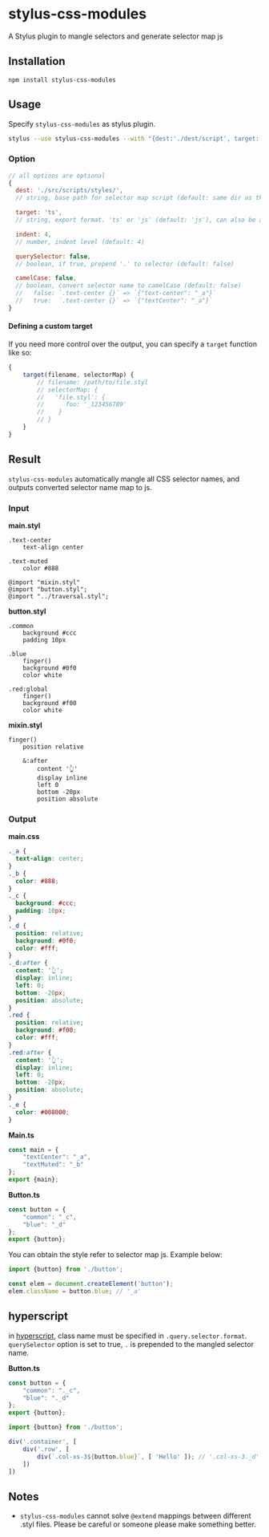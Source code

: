 # stylus-css-modules

A Stylus plugin to mangle selectors and generate selector map js

## Installation

```
npm install stylus-css-modules
```

## Usage

Specify `stylus-css-modules` as stylus plugin.

```sh
stylus --use stylus-css-modules --with "{dest:'./dest/script', target: 'ts'}" -w src/Main.styl -o dest/styles/main.css
```

### Option

```js
// all options are optional
{
  dest: './src/scripts/styles/',
  // string, base path for selector map script (default: same dir as the input .styl)

  target: 'ts',
  // string, export format. 'ts' or 'js' (default: 'js'), can also be a function that receives the filename and selector map as params

  indent: 4,
  // number, indent level (default: 4)

  querySelector: false,
  // boolean, if true, prepend '.' to selector (default: false)

  camelCase: false,
  // boolean, convert selector name to camelCase (default: false)
  //   false: `.text-center {}` => `{"text-center": "_a"}`
  //   true:  `.text-center {}` => `{"textCenter": "_a"}`
}

```

#### Defining a custom target

If you need more control over the output, you can specify a `target` function like so:

```js
{
    target(filename, selectorMap) {
        // filename: /path/to/file.styl
        // selectorMap: {
        //   'file.styl': {
        //      foo: '_123456789'
        //    }
        // }
    }
}
```


## Result

`stylus-css-modules` automatically mangle all CSS selector names, and outputs converted selector name map to js.

### Input

**main.styl**
```styl
.text-center
    text-align center

.text-muted
    color #888

@import "mixin.styl"
@import "button.styl";
@import "../traversal.styl";
```

**button.styl**
```styl
.common
    background #ccc
    padding 10px

.blue
    finger()
    background #0f0
    color white

.red:global
    finger()
    background #f00
    color white
```

**mixin.styl**
```styl
finger()
    position relative

    &:after
        content '👆'
        display inline
        left 0
        bottom -20px
        position absolute
```

### Output

**main.css**
```css
._a {
  text-align: center;
}
._b {
  color: #888;
}
._c {
  background: #ccc;
  padding: 10px;
}
._d {
  position: relative;
  background: #0f0;
  color: #fff;
}
._d:after {
  content: '👆';
  display: inline;
  left: 0;
  bottom: -20px;
  position: absolute;
}
.red {
  position: relative;
  background: #f00;
  color: #fff;
}
.red:after {
  content: '👆';
  display: inline;
  left: 0;
  bottom: -20px;
  position: absolute;
}
._e {
  color: #008000;
}
```

**Main.ts**
```ts
const main = {
    "textCenter": "_a",
    "textMuted": "_b"
};
export {main};
```

**Button.ts**
```ts
const button = {
    "common": "_c",
    "blue": "_d"
};
export {button};
```

You can obtain the style refer to selector map js. Example below:

```ts
import {button} from './button';

const elem = document.createElement('button');
elem.className = button.blue; // '_a'
```

## hyperscript

in [hyperscript](https://github.com/hyperhype/hyperscript), class name must be specified in `.query.selector.format`.
`querySelector` option is set to true, `.` is prepended to the mangled selector name.

**Button.ts**
```ts
const button = {
    "common": "._c",
    "blue": "._d"
};
export {button};
```

```ts
import {button} from './button';

div('.container', [
    div('.row', [
        div(`.col-xs-3${button.blue}`, [ 'Hello' ]); // '.col-xs-3._d'
    ])
])
```

## Notes

- `stylus-css-modules` cannot solve `@extend` mappings between different .styl files. Please be careful or
someone please make something better.
